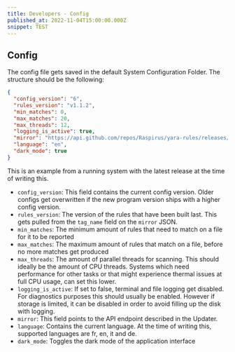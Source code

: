 ```yaml
---
title: Developers - Config
published_at: 2022-11-04T15:00:00.000Z
snippet: TEST
---
```


## Config

The config file gets saved in the default System Configuration Folder. The
structure should be the following:

```json
{
  "config_version": "6",
  "rules_version": "v1.1.2",
  "min_matches": 0,
  "max_matches": 20,
  "max_threads": 12,
  "logging_is_active": true,
  "mirror": "https://api.github.com/repos/Raspirus/yara-rules/releases/latest",
  "language": "en",
  "dark_mode": true
}
```

This is an example from a running system with the latest release at the time of
writing this.

- `config_version`: This field contains the current config version. Older
  configs get overwritten if the new program version ships with a higher config
  version.
- `rules_version`: The version of the rules that have been built last. This gets
  pulled from the `tag_name` field on the `mirror` JSON.
- `min_matches`: The minimum amount of rules that need to match on a file for it
  to be reported
- `max_matches`: The maximum amount of rules that match on a file, before no
  more matches get produced
- `max_threads`: The amount of parallel threads for scanning. This should
  ideally be the amount of CPU threads. Systems which need performance for other
  tasks or that might experience thermal issues at full CPU usage, can set this
  lower.
- `logging_is_active`: If set to false, terminal and file logging get disabled.
  For diagnostics purposes this should usually be enabled. However if storage is
  limited, it can be disabled in order to avoid filling up the disk with
  logging.
- `mirror`: This field points to the API endpoint described in the Updater.
- `language`: Contains the current language. At the time of writing this,
  supported languages are fr, en, it and de.
- `dark_mode`: Toggles the dark mode of the application interface
